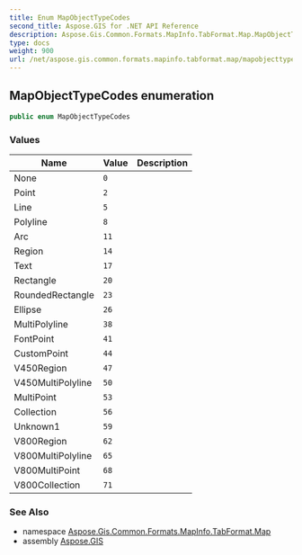 ```yaml
---
title: Enum MapObjectTypeCodes
second_title: Aspose.GIS for .NET API Reference
description: Aspose.Gis.Common.Formats.MapInfo.TabFormat.Map.MapObjectTypeCodes enum. 
type: docs
weight: 900
url: /net/aspose.gis.common.formats.mapinfo.tabformat.map/mapobjecttypecodes/
---
```

## MapObjectTypeCodes enumeration

```csharp
public enum MapObjectTypeCodes
```

### Values

| Name | Value | Description |
| --- | --- | --- |
| None | `0` |  |
| Point | `2` |  |
| Line | `5` |  |
| Polyline | `8` |  |
| Arc | `11` |  |
| Region | `14` |  |
| Text | `17` |  |
| Rectangle | `20` |  |
| RoundedRectangle | `23` |  |
| Ellipse | `26` |  |
| MultiPolyline | `38` |  |
| FontPoint | `41` |  |
| CustomPoint | `44` |  |
| V450Region | `47` |  |
| V450MultiPolyline | `50` |  |
| MultiPoint | `53` |  |
| Collection | `56` |  |
| Unknown1 | `59` |  |
| V800Region | `62` |  |
| V800MultiPolyline | `65` |  |
| V800MultiPoint | `68` |  |
| V800Collection | `71` |  |

### See Also

* namespace [Aspose.Gis.Common.Formats.MapInfo.TabFormat.Map](../../aspose.gis.common.formats.mapinfo.tabformat.map/)
* assembly [Aspose.GIS](../../)


